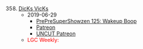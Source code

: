 358. [DicKs VicKs](https://linuxgamecast.com/2019/06/linuxgamecast-weekly-358-dicxs-vicks/)
     * 2019-06-29
        * [PrePreSuperShowzen 125: Wakeup Boop](https://www.patreon.com/posts/prepresupershowz-28022875)
        * [Patreon](https://www.patreon.com/posts/linuxgamecast-28023233)
        * [UNCUT Patreon](https://www.patreon.com/posts/linuxgamecast-28022924)
     * <span style="color:red">LGC Weekly:</span>

